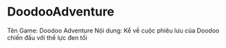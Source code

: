 # DoodooAdventure
Tên Game: Doodoo Adventure Nội dung: Kể về cuộc phiêu lưu của Doodoo chiến đấu với thế lực đen tối
